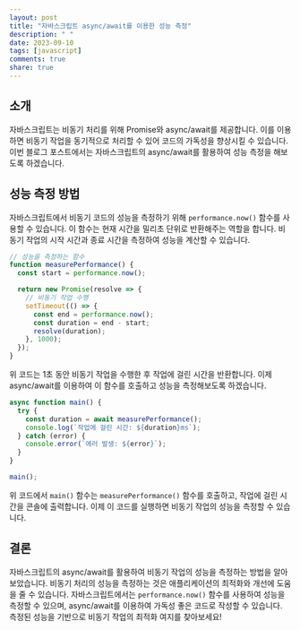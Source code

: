 ```yaml
---
layout: post
title: "자바스크립트 async/await를 이용한 성능 측정"
description: " "
date: 2023-09-10
tags: [javascript]
comments: true
share: true
---
```


## 소개
자바스크립트는 비동기 처리를 위해 Promise와 async/await를 제공합니다. 이를 이용하면 비동기 작업을 동기적으로 처리할 수 있어 코드의 가독성을 향상시킬 수 있습니다. 이번 블로그 포스트에서는 자바스크립트의 async/await를 활용하여 성능 측정을 해보도록 하겠습니다.

## 성능 측정 방법
자바스크립트에서 비동기 코드의 성능을 측정하기 위해 `performance.now()` 함수를 사용할 수 있습니다. 이 함수는 현재 시간을 밀리초 단위로 반환해주는 역할을 합니다. 비동기 작업의 시작 시간과 종료 시간을 측정하여 성능을 계산할 수 있습니다.

```javascript
// 성능을 측정하는 함수
function measurePerformance() {
  const start = performance.now();

  return new Promise(resolve => {
    // 비동기 작업 수행
    setTimeout(() => {
      const end = performance.now();
      const duration = end - start;
      resolve(duration);
    }, 1000);
  });
}
```

위 코드는 1초 동안 비동기 작업을 수행한 후 작업에 걸린 시간을 반환합니다. 이제 async/await를 이용하여 이 함수를 호출하고 성능을 측정해보도록 하겠습니다.

```javascript
async function main() {
  try {
    const duration = await measurePerformance();
    console.log(`작업에 걸린 시간: ${duration}ms`);
  } catch (error) {
    console.error(`에러 발생: ${error}`);
  }
}

main();
```

위 코드에서 `main()` 함수는 `measurePerformance()` 함수를 호출하고, 작업에 걸린 시간을 콘솔에 출력합니다. 이제 이 코드를 실행하면 비동기 작업의 성능을 측정할 수 있습니다.

## 결론
자바스크립트의 async/await를 활용하여 비동기 작업의 성능을 측정하는 방법을 알아보았습니다. 비동기 처리의 성능을 측정하는 것은 애플리케이션의 최적화와 개선에 도움을 줄 수 있습니다. 자바스크립트에서는 `performance.now()` 함수를 사용하여 성능을 측정할 수 있으며, async/await를 이용하여 가독성 좋은 코드로 작성할 수 있습니다. 측정된 성능을 기반으로 비동기 작업의 최적화 여지를 찾아보세요!